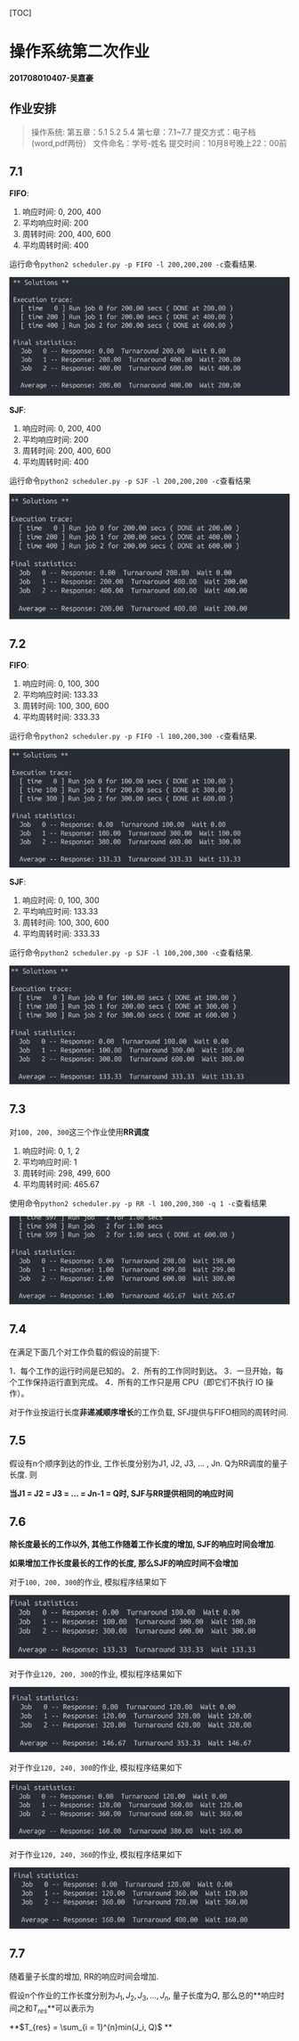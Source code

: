 [TOC]

# 操作系统第二次作业

**201708010407-吴嘉豪**



## 作业安排

> 操作系统:
>   第五章：5.1 5.2  5.4
>   第七章：7.1~7.7
> 提交方式：电子档(word,pdf两份）
> 文件命名：学号-姓名
> 提交时间：10月8号晚上22：00前

## 7.1

**FIFO**: 

1. 响应时间: 0, 200, 400
2. 平均响应时间: 200
3. 周转时间: 200, 400, 600
4. 平均周转时间: 400

运行命令`python2 scheduler.py -p FIFO -l 200,200,200 -c`查看结果.

![1569825357236](assets/1569825357236.png)

**SJF**:

1. 响应时间: 0, 200, 400
2. 平均响应时间: 200
3. 周转时间: 200, 400, 600
4. 平均周转时间: 400

运行命令`python2 scheduler.py -p SJF -l 200,200,200 -c`查看结果

![1569825440603](assets/1569825440603.png)



## 7.2

**FIFO**: 

1. 响应时间: 0, 100, 300
2. 平均响应时间: 133.33
3. 周转时间: 100, 300, 600
4. 平均周转时间: 333.33

运行命令`python2 scheduler.py -p FIFO -l 100,200,300 -c`查看结果.

![1569825584499](assets/1569825584499.png)

**SJF**: 

1. 响应时间: 0, 100, 300
2. 平均响应时间: 133.33
3. 周转时间: 100, 300, 600
4. 平均周转时间: 333.33

运行命令`python2 scheduler.py -p SJF -l 100,200,300 -c`查看结果.

![1569825768376](assets/1569825768376.png)



## 7.3

对`100, 200, 300`这三个作业使用**RR调度**

1. 响应时间: 0, 1, 2
2. 平均响应时间: 1
3. 周转时间: 298, 499, 600
4. 平均周转时间: 465.67

使用命令`python2 scheduler.py -p RR -l 100,200,300 -q 1 -c`查看结果

![1569825965656](assets/1569825965656.png)



## 7.4

在满足下面几个对工作负载的假设的前提下:

1．每个工作的运行时间是已知的。
2．所有的工作同时到达。
3．一旦开始，每个工作保持运行直到完成。
4．所有的工作只是用 CPU（即它们不执行 IO 操作）。

对于作业按运行长度**非递减顺序增长**的工作负载, SFJ提供与FIFO相同的周转时间. 



## 7.5

假设有n个顺序到达的作业, 工作长度分别为J1, J2, J3, ... , Jn. Q为RR调度的量子长度. 则

**当J1 = J2 = J3 = ... = Jn-1 = Q时, SJF与RR提供相同的响应时间**



## 7.6

**除长度最长的工作以外, 其他工作随着工作长度的增加, SJF的响应时间会增加**. 

**如果增加工作长度最长的工作的长度, 那么SJF的响应时间不会增加**



对于`100, 200, 300`的作业, 模拟程序结果如下

![1569828306100](assets/1569828306100.png)

对于作业`120, 200, 300`的作业, 模拟程序结果如下

![1569828358833](assets/1569828358833.png)

对于作业`120, 240, 300`的作业, 模拟程序结果如下

![1569828386527](assets/1569828386527.png)

对于作业`120, 240, 360`的作业, 模拟程序结果如下

![1569828413954](assets/1569828413954.png)



## 7.7

随着量子长度的增加, RR的响应时间会增加.

假设n个作业的工作长度分别为$J_1, J_2, J_3, ..., J_n$, 量子长度为$Q$, 那么总的**响应时间之和$T_{res}$**可以表示为

**$T_{res} = \sum_{i = 1}^{n}min(J_i, Q)$ **